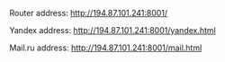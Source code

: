 Router address: http://194.87.101.241:8001/

Yandex address: http://194.87.101.241:8001/yandex.html

Mail.ru address: http://194.87.101.241:8001/mail.html